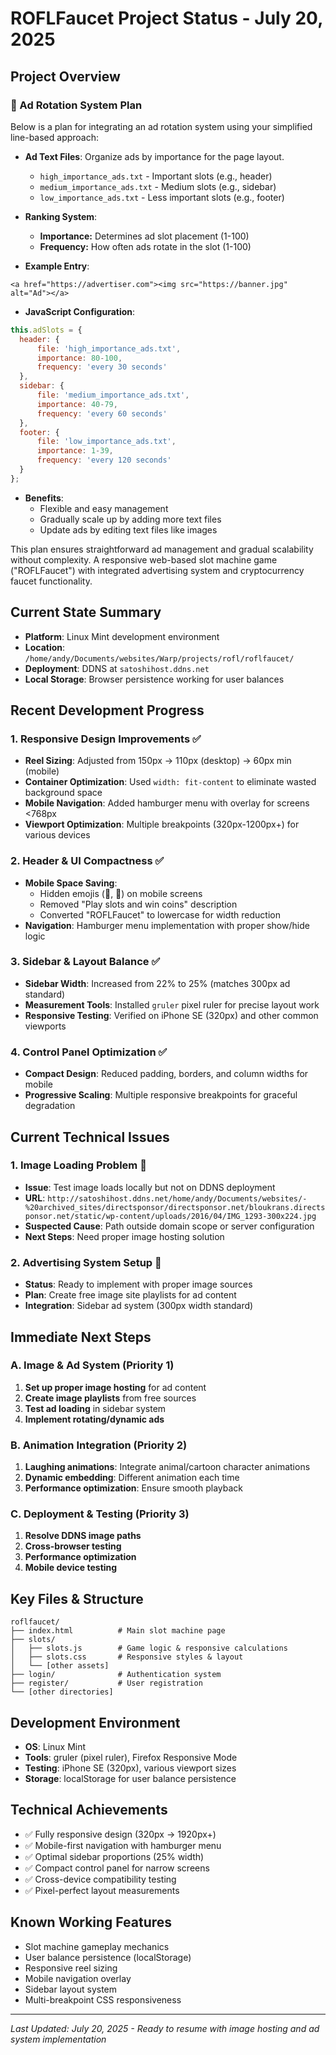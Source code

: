 # ROFLFaucet Project Status - July 20, 2025

## Project Overview

### 🚀 Ad Rotation System Plan

Below is a plan for integrating an ad rotation system using your simplified line-based approach:

- **Ad Text Files**: Organize ads by importance for the page layout.
  - `high_importance_ads.txt` - Important slots (e.g., header)
  - `medium_importance_ads.txt` - Medium slots (e.g., sidebar)
  - `low_importance_ads.txt` - Less important slots (e.g., footer)

- **Ranking System**:
  - **Importance:** Determines ad slot placement (1-100)
  - **Frequency:** How often ads rotate in the slot (1-100)

- **Example Entry**:
```
<a href="https://advertiser.com"><img src="https://banner.jpg" alt="Ad"></a>
```

- **JavaScript Configuration**:

```javascript
this.adSlots = {
  header: {
      file: 'high_importance_ads.txt',
      importance: 80-100,
      frequency: 'every 30 seconds'
  },
  sidebar: {
      file: 'medium_importance_ads.txt', 
      importance: 40-79,
      frequency: 'every 60 seconds'
  },
  footer: {
      file: 'low_importance_ads.txt',
      importance: 1-39, 
      frequency: 'every 120 seconds'
  }
};
```

- **Benefits**:
  - Flexible and easy management
  - Gradually scale up by adding more text files
  - Update ads by editing text files like images

This plan ensures straightforward ad management and gradual scalability without complexity.
A responsive web-based slot machine game ("ROFLFaucet") with integrated advertising system and cryptocurrency faucet functionality.

## Current State Summary
- **Platform**: Linux Mint development environment
- **Location**: `/home/andy/Documents/websites/Warp/projects/rofl/roflfaucet/`
- **Deployment**: DDNS at `satoshihost.ddns.net`
- **Local Storage**: Browser persistence working for user balances

## Recent Development Progress

### 1. Responsive Design Improvements ✅
- **Reel Sizing**: Adjusted from 150px → 110px (desktop) → 60px min (mobile)
- **Container Optimization**: Used `width: fit-content` to eliminate wasted background space
- **Mobile Navigation**: Added hamburger menu with overlay for screens <768px
- **Viewport Optimization**: Multiple breakpoints (320px-1200px+) for various devices

### 2. Header & UI Compactness ✅
- **Mobile Space Saving**:
  - Hidden emojis (🎰, 🤣) on mobile screens
  - Removed "Play slots and win coins" description
  - Converted "ROFLFaucet" to lowercase for width reduction
- **Navigation**: Hamburger menu implementation with proper show/hide logic

### 3. Sidebar & Layout Balance ✅
- **Sidebar Width**: Increased from 22% to 25% (matches 300px ad standard)
- **Measurement Tools**: Installed `gruler` pixel ruler for precise layout work
- **Responsive Testing**: Verified on iPhone SE (320px) and other common viewports

### 4. Control Panel Optimization ✅
- **Compact Design**: Reduced padding, borders, and column widths for mobile
- **Progressive Scaling**: Multiple responsive breakpoints for graceful degradation

## Current Technical Issues

### 1. Image Loading Problem 🔴
- **Issue**: Test image loads locally but not on DDNS deployment
- **URL**: `http://satoshihost.ddns.net/home/andy/Documents/websites/-%20archived_sites/directsponsor/directsponsor.net/bloukrans.directsponsor.net/static/wp-content/uploads/2016/04/IMG_1293-300x224.jpg`
- **Suspected Cause**: Path outside domain scope or server configuration
- **Next Steps**: Need proper image hosting solution

### 2. Advertising System Setup 🔶
- **Status**: Ready to implement with proper image sources
- **Plan**: Create free image site playlists for ad content
- **Integration**: Sidebar ad system (300px width standard)

## Immediate Next Steps

### A. Image & Ad System (Priority 1)
1. **Set up proper image hosting** for ad content
2. **Create image playlists** from free sources
3. **Test ad loading** in sidebar system
4. **Implement rotating/dynamic ads**

### B. Animation Integration (Priority 2)
1. **Laughing animations**: Integrate animal/cartoon character animations
2. **Dynamic embedding**: Different animation each time
3. **Performance optimization**: Ensure smooth playback

### C. Deployment & Testing (Priority 3)
1. **Resolve DDNS image paths**
2. **Cross-browser testing**
3. **Performance optimization**
4. **Mobile device testing**

## Key Files & Structure
```
roflfaucet/
├── index.html          # Main slot machine page
├── slots/
│   ├── slots.js        # Game logic & responsive calculations
│   ├── slots.css       # Responsive styles & layout
│   └── [other assets]
├── login/              # Authentication system
├── register/           # User registration
└── [other directories]
```

## Development Environment
- **OS**: Linux Mint
- **Tools**: gruler (pixel ruler), Firefox Responsive Mode
- **Testing**: iPhone SE (320px), various viewport sizes
- **Storage**: localStorage for user balance persistence

## Technical Achievements
- ✅ Fully responsive design (320px → 1920px+)
- ✅ Mobile-first navigation with hamburger menu
- ✅ Optimal sidebar proportions (25% width)
- ✅ Compact control panel for narrow screens
- ✅ Cross-device compatibility testing
- ✅ Pixel-perfect layout measurements

## Known Working Features
- Slot machine gameplay mechanics
- User balance persistence (localStorage)
- Responsive reel sizing
- Mobile navigation overlay
- Sidebar layout system
- Multi-breakpoint CSS responsiveness

---
*Last Updated: July 20, 2025 - Ready to resume with image hosting and ad system implementation*
